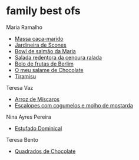 # family best ofs

Maria Ramalho
- [Massa caça-marido](maria-ramalho-massa-caca-marido.md)
- [Jardineira de Scones](maria-ramalho-jardineira-de-scones.md)
- [Bowl de salmão da Maria](maria-ramalho-bowl-de-salmao-a-moda-da-maria.md)
- [Salada redentora da cenoura ralada](maria-ramalho-salada-redentora-da-cenoura-ralada.md)
- [Bolo de frutas de Berlim](maria-ramalho-bolo-de-frutas-de-berlim.md)
- [O meu salame de Chocolate](maria-ramalho-o-meu-salame-de-chocolate.md)
- [Tiramisu](maria-ramalho-tiramisu.md)

Teresa Vaz
- [Arroz de Míscaros](teresa-vaz-arroz-de-miscaros.md)
- [Escalopes com cogumelos e molho de mostarda](teresa-vaz-escalopes-com-cogumelos-e-molho-de-mostarda.md)

Nina Ayres Pereira
- [Estufado Dominical](nina-estufado-dominical.md)

Teresa Bento
- [Quadrados de Chocolate](teresa-bento-quadrados-de-chocolate.md)

